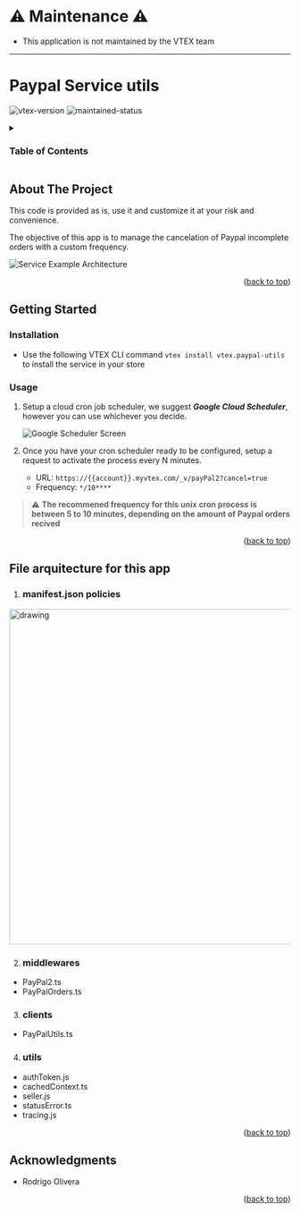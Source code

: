<div id="top"></div>

#       <g-emoji class="g-emoji" alias="warning" fallback-src="https://github.githubassets.com/images/icons/emoji/unicode/26a0.png">⚠️  </g-emoji>Maintenance      <g-emoji class="g-emoji" alias="warning" fallback-src="https://github.githubassets.com/images/icons/emoji/unicode/26a0.png">⚠️  </g-emoji>

* This application is not maintained by the VTEX team 

<hr />

# Paypal Service utils

![vtex-version][vtexio-shield]
![maintained-status][maintained-shield]

<!-- TABLE OF CONTENTS -->
<details>
  <summary><h3>Table of Contents</h3></summary>
  <ol>
    <li>
      <a href="#about-the-project">About The Project</a>
    </li>
    <li>
      <a href="#getting-started">Getting Started</a>
      <ul>
        <li><a href="#installation">Installation</a></li>
        <li><a href="#usage">Usage</a></li>
      </ul>
    </li>
    <li>
      <a href="#arquitecture">Architecture</a>
    </li>
    <li><a href="#acknowledgments">Acknowledgments</a></li>
  </ol>
</details>

<!-- ABOUT THE PROJECT -->

## About The Project

This code is provided as is, use it and customize it at your risk and convenience.

The objective of this app is to manage the cancelation of Paypal incomplete orders with a custom frequency.

![Service Example Architecture][arquitecture-screenshot]

<p align="right">(<a href="#top">back to top</a>)</p>

<!-- GETTING STARTED -->

## Getting Started

### Installation

- Use the following VTEX CLI command `vtex install vtex.paypal-utils` to install the service in your store

### Usage

1. Setup a cloud cron job scheduler, we suggest **_Google Cloud Scheduler_**, however you can use whichever you decide.

   ![Google Scheduler Screen][scheduler-screenshot]

2. Once you have your cron scheduler ready to be configured, setup a request to activate the process every N minutes.

   - URL: `https://{{account}}.myvtex.com/_v/payPal2?cancel=true`
   - Frequency: `*/10****`

  <blockquote>
    <p dir="auto">
      <g-emoji class="g-emoji" alias="warning" fallback-src="https://github.githubassets.com/images/icons/emoji/unicode/26a0.png">⚠️  </g-emoji>
      <strong>The recommened frequency for this unix cron process is between 5 to 10 minutes, depending on the amount of Paypal orders recived</strong>
    </p>
  </blockquote>

<p align="right">(<a href="#top">back to top</a>)</p>

<!-- ARQUITECTURE -->

## File arquitecture for this app

1. ### manifest.json policies

<img src="https://user-images.githubusercontent.com/105675260/172765222-10483ca8-5f66-449d-8a33-984127a2e0aa.png" alt="drawing" width="600"/>

2. ### middlewares

- PayPal2.ts
- PayPalOrders.ts

3. ### clients

- PayPalUtils.ts

4. ### utils

- authToken.js
- cachedContext.ts
- seller.js
- statusError.ts
- tracing.js

<p align="right">(<a href="#top">back to top</a>)</p>

<!-- ACKNOWLEDGMENTS -->

## Acknowledgments

- Rodrigo Olivera

<p align="right">(<a href="#top">back to top</a>)</p>

<!-- MARKDOWN LINKS & IMAGES -->
<!-- https://www.markdownguide.org/basic-syntax/#reference-style-links -->

[vtexio-shield]: https://img.shields.io/badge/VTEX-%20IO-%23ff69b4
[maintained-shield]: https://img.shields.io/badge/MANTAINED-%20NO-%23ff0000
[arquitecture-screenshot]: https://user-images.githubusercontent.com/18706156/77381360-72489680-6d5c-11ea-9da8-f4f03b6c5f4c.jpg
[scheduler-screenshot]: https://user-images.githubusercontent.com/65255533/110838782-7c62ee00-8268-11eb-8a41-71cb5ae1927b.png
[manifest-screenshot]: /blob/code.png
